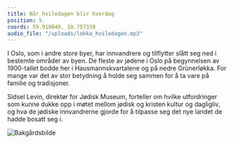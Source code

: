 ```yaml
---
title: Når hviledagen blir hverdag
position: 5
coords: 59.919849, 10.757339
audio_file: "/uploads/lokka_hviledagen.mp3"
---
```


I Oslo, som i andre store byer, har innvandrere og tilflytter slått seg ned i bestemte områder av byen. De fleste av jødene i Oslo på begynnelsen av 1900-tallet bodde her i Hausmannskvartalene og på nedre Grünerløkka. For mange var det av stor betydning å holde seg sammen for å ta vare på familie og tradisjoner.

Sidsel Levin, direktør for Jødisk Museum, forteller om hvilke utfordringer som kunne dukke opp i møtet mellom jødisk og kristen kultur og dagligliv, og hva de jødiske innvandrerne gjorde for å tilpasse seg det nye landet de hadde bosatt seg i.

![Bakgårdsbilde](/uploads/lokka_hviledagen.jpg)
